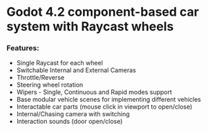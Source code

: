 # Godot 4.2 component-based car system with Raycast wheels

### Features: 
- Single Raycast for each wheel
- Switchable Internal and External Cameras
- Throttle/Reverse
- Steering wheel rotation
- Wipers - Single, Continuous and Rapid modes support
- Base modular vehicle scenes for implementing different vehicles
- Interactable car parts (mouse click in viewport to open/close)
- Internal/Chasing camera with switching
- Interaction sounds (door open/close)


